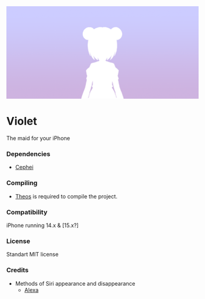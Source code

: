 <img src="VioletPreferences/Resources/header.png">

# Violet
The maid for your iPhone

### Dependencies 
  - [Cephei](https://github.com/hbang/libcephei)

### Compiling
  - [Theos](https://theos.dev/) is required to compile the project.

### Compatibility
iPhone running 14.x & [15.x?]

### License
Standart MIT license


### Credits
* Methods of Siri appearance and disappearance
  * [Alexa](https://github.com/Traurige)
